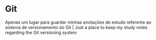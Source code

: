 # Git
Apenas um lugar para guardar minhas anotações de estudo referente ao sistema de versionamento do Git | Just a place to keep my study notes regarding the Git versioning system
